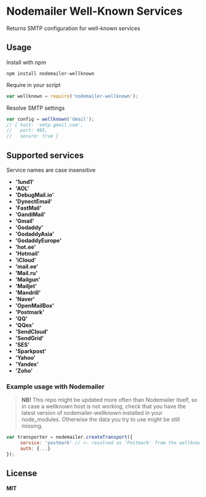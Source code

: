 # Nodemailer Well-Known Services

Returns SMTP configuration for well-known services

## Usage

Install with npm

    npm install nodemailer-wellknown

Require in your script

```javascript
var wellknown = require('nodemailer-wellknown');
```

Resolve SMTP settings

```javascript
var config = wellknown('Gmail');
// { host: 'smtp.gmail.com',
//   port: 465,
//   secure: true }
```

## Supported services

Service names are case insensitive

  * **'1und1'**
  * **'AOL'**
  * **'DebugMail.io'**
  * **'DynectEmail'**
  * **'FastMail'**
  * **'GandiMail'**
  * **'Gmail'**
  * **'Godaddy'**
  * **'GodaddyAsia'**
  * **'GodaddyEurope'**
  * **'hot.ee'**
  * **'Hotmail'**
  * **'iCloud'**
  * **'mail.ee'**
  * **'Mail.ru'**
  * **'Mailgun'**
  * **'Mailjet'**
  * **'Mandrill'**
  * **'Naver'**
  * **'OpenMailBox'**
  * **'Postmark'**
  * **'QQ'**
  * **'QQex'**
  * **'SendCloud'**
  * **'SendGrid'**
  * **'SES'**
  * **'Sparkpost'**
  * **'Yahoo'**
  * **'Yandex'**
  * **'Zoho'**

### Example usage with Nodemailer

> **NB!** This repo might be updated more often than Nodemailer itself, so in case
> a wellknown host is not working, check that you have the latest version of
> nodemailer-wellknown installed in your node_modules. Otherwise the data you try
> to use might be still missing.

```javascript
var transporter = nodemailer.createTransport({
     service: 'postmark' // <- resolved as 'Postmark' from the wellknown info
     auth: {...}
});
```

## License

**MIT**
